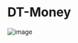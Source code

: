 # DT-Money

![image](https://user-images.githubusercontent.com/83846852/158076128-1e3db35e-917c-4f7f-8179-5e2affae70a5.png)
